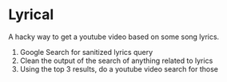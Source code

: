 Lyrical
=======

A hacky way to get a youtube video based on some song lyrics.

1. Google Search for sanitized lyrics query
2. Clean the output of the search of anything related to lyrics
3. Using the top 3 results, do a youtube video search for those
